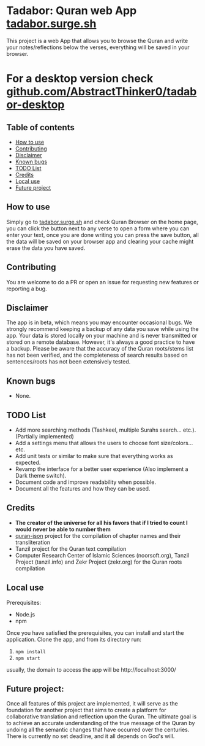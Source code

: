# Tadabor: Quran web App [tadabor.surge.sh](http://tadabor.surge.sh/)

This project is a web App that allows you to browse the Quran and write your notes/reflections below the verses, everything will be saved in your browser.

# For a desktop version check [github.com/AbstractThinker0/tadabor-desktop](https://github.com/AbstractThinker0/tadabor-desktop)

## Table of contents

- [How to use](#How-to-use)
- [Contributing](#Contributing)
- [Disclaimer](#Disclaimer)
- [Known bugs](#Known-bugs)
- [TODO List](#TODO-List)
- [Credits](#Credits)
- [Local use](#Local-use)
- [Future project](#Future-project)

## How to use

Simply go to [tadabor.surge.sh](http://tadabor.surge.sh/) and check Quran Browser on the home page, you can click the button next to any verse to open a form where you can enter your text, once you are done writing you can press the save button, all the data will be saved on your browser app and clearing your cache might erase the data you have saved.

## Contributing

You are welcome to do a PR or open an issue for requesting new features or reporting a bug.

## Disclaimer

The app is in beta, which means you may encounter occasional bugs. We strongly recommend keeping a backup of any data you save while using the app. Your data is stored locally on your machine and is never transmitted or stored on a remote database. However, it's always a good practice to have a backup. Please be aware that the accuracy of the Quran roots/stems list has not been verified, and the completeness of search results based on sentences/roots has not been extensively tested.

## Known bugs

- None.

## TODO List

- Add more searching methods (Tashkeel, multiple Surahs search... etc.). (Partially implemented)
- Add a settings menu that allows the users to choose font size/colors... etc.
- Add unit tests or similar to make sure that everything works as expected.
- Revamp the interface for a better user experience (Also implement a Dark theme switch).
- Document code and improve readability when possible.
- Document all the features and how they can be used.

## Credits

- **The creator of the universe for all his favors that if I tried to count I would never be able to number them**
- [quran-json](https://github.com/risan/quran-json) project for the compilation of chapter names and their transliteration
- Tanzil project for the Quran text compilation
- Computer Research Center of Islamic Sciences (noorsoft.org), Tanzil Project (tanzil.info) and Zekr Project (zekr.org) for the Quran roots compilation

## Local use

Prerequisites:

- Node.js
- npm

Once you have satisfied the prerequisites, you can install and start the application. Clone the app, and from its directory run:

1. `npm install`
2. `npm start`

usually, the domain to access the app will be http://localhost:3000/

## Future project:

Once all features of this project are implemented, it will serve as the foundation for another project that aims to create a platform for collaborative translation and reflection upon the Quran. The ultimate goal is to achieve an accurate understanding of the true message of the Quran by undoing all the semantic changes that have occurred over the centuries. There is currently no set deadline, and it all depends on God's will.
